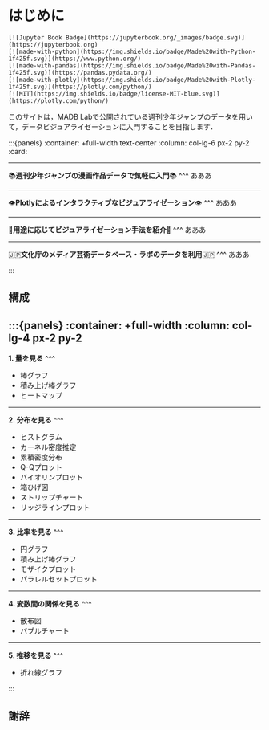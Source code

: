 # はじめに

```{only} html
[![Jupyter Book Badge](https://jupyterbook.org/_images/badge.svg)](https://jupyterbook.org)
[![made-with-python](https://img.shields.io/badge/Made%20with-Python-1f425f.svg)](https://www.python.org/)
[![made-with-pandas](https://img.shields.io/badge/Made%20with-Pandas-1f425f.svg)](https://pandas.pydata.org/)
[![made-with-plotly](https://img.shields.io/badge/Made%20with-Plotly-1f425f.svg)](https://plotly.com/python/)
[![MIT](https://img.shields.io/badge/license-MIT-blue.svg)](https://plotly.com/python/)
```

このサイトは，MADB Labで公開されている週刊少年ジャンプのデータを用いて，データビジュアライゼーションに入門することを目指します．

:::{panels}
:container: +full-width text-center
:column: col-lg-6 px-2 py-2
:card:

---
📚**週刊少年ジャンプの漫画作品データで気軽に入門**📚
^^^
あああ

---
👁️**Plotlyによるインタラクティブなビジュアライゼーション**👁️
^^^
あああ

---
👮**用途に応じてビジュアライゼーション手法を紹介**👮
^^^
あああ

---
🇯🇵**文化庁のメディア芸術データベース・ラボのデータを利用**🇯🇵
^^^
あああ

:::

## 構成


:::{panels}
:container: +full-width
:column: col-lg-4 px-2 py-2
---
**1. 量を見る**
^^^

- 棒グラフ
- 積み上げ棒グラフ
- ヒートマップ

---
**2. 分布を見る**
^^^

- ヒストグラム
- カーネル密度推定
- 累積密度分布
- Q-Qプロット
- バイオリンプロット
- 箱ひげ図
- ストリップチャート
- リッジラインプロット

---
**3. 比率を見る**
^^^

- 円グラフ
- 積み上げ棒グラフ
- モザイクプロット
- パラレルセットプロット

---
**4. 変数間の関係を見る**
^^^

- 散布図
- バブルチャート

---
**5. 推移を見る**
^^^

- 折れ線グラフ

:::

## 謝辞

